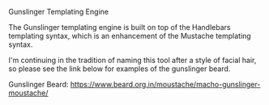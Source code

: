 Gunslinger Templating Engine

The Gunslinger templating engine is built on top of the Handlebars templating syntax, which is an enhancement of the Mustache templating syntax. 

I'm continuing in the tradition of naming this tool after a style of facial hair, so please see the link below for examples of the gunslinger beard.

Gunslinger Beard:
https://www.beard.org.in/moustache/macho-gunslinger-moustache/
